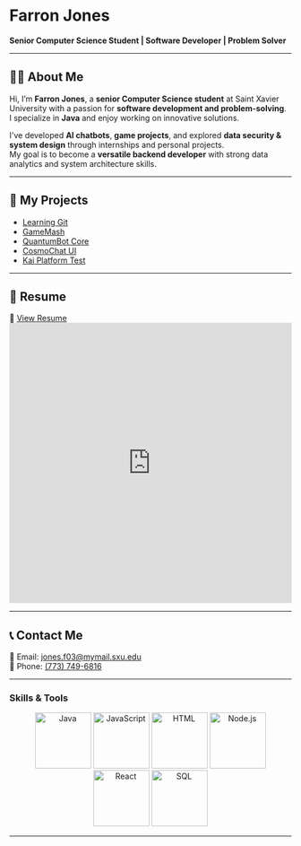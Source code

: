 # Farron Jones

**Senior Computer Science Student | Software Developer | Problem Solver**

---

## 👨‍💻 About Me

Hi, I’m **Farron Jones**, a **senior Computer Science student** at Saint Xavier University with a passion for **software development and problem-solving**.  
I specialize in **Java** and enjoy working on innovative solutions.

I've developed **AI chatbots**, **game projects**, and explored **data security & system design** through internships and personal projects.  
My goal is to become a **versatile backend developer** with strong data analytics and system architecture skills.

---

## 📂 My Projects

- [Learning Git](https://github.com/FarronJones/learning-git)
- [GameMash](https://github.com/FarronJones/GameMash)
- [QuantumBot Core](https://github.com/FarronJones/QuantumBotCore)
- [CosmoChat UI](https://github.com/FarronJones/CosmoChatUI)
- [Kai Platform Test](https://github.com/FarronJones/kai-platform-test)

---

## 📜 Resume

🔗 [View Resume](https://raw.githubusercontent.com/FarronJones/Resume/main/FarronJonesResume.pdf)  
<embed src="https://github.com/FarronJones/Resume/raw/main/FarronResume.pdf" width="100%" height="500px" type="application/pdf">

---

## 📞 Contact Me

📧 Email: [jones.f03@mymail.sxu.edu](mailto:jones.f03@mymail.sxu.edu)  
📱 Phone: [ (773) 749-6816 ](tel:7737496816)

---

### Skills & Tools



<p align="center">
  <img src="https://wiki.socr.umich.edu/images/a/a2/JAVA_animated.gif" width="100" alt="Java">
  <img src="https://media4.giphy.com/media/v1.Y2lkPTc5MGI3NjExeHZmOGpsbGhpMXZzNTc1eTIzNXAzZG1hdGJyY214MjdwM3FhOXduZyZlcD12MV9pbnRlcm5hbF9naWZfYnlfaWQmY3Q9Zw/SvFocn0wNMx0iv2rYz/giphy.gif" width="100" alt="JavaScript">
  <img src="https://media3.giphy.com/media/YOczfjtC0H0IMBKhRf/200w.gif?cid=6c09b952tx6yczra8r8qozft8v405pakf0y93rjaqzdt689f&ep=v1_gifs_search&rid=200w.gif&ct=g" width="100" alt="HTML">
  <img src="https://mir-s3-cdn-cf.behance.net/project_modules/hd/e69ab290704783.5e39e8ad5f86f.gif" width="100" alt="Node.js">
  <img src="https://media1.giphy.com/media/eNAsjO55tPbgaor7ma/giphy.gif?cid=6c09b952md9km6pshgah849b0nj3f1op9x6n2ul0zimndaxh&ep=v1_stickers_search&rid=giphy.gif&ct=s" width="100" alt="React">
  <img src="https://media2.giphy.com/media/vISmwpBJUNYzukTnVx/100.gif?cid=6c09b952u5ferl3puvvt7n9n75v44ewyv24y1tqx46qj26nm&ep=v1_gifs_search&rid=100.gif&ct=g" width="100" alt="SQL">
</p>

---


